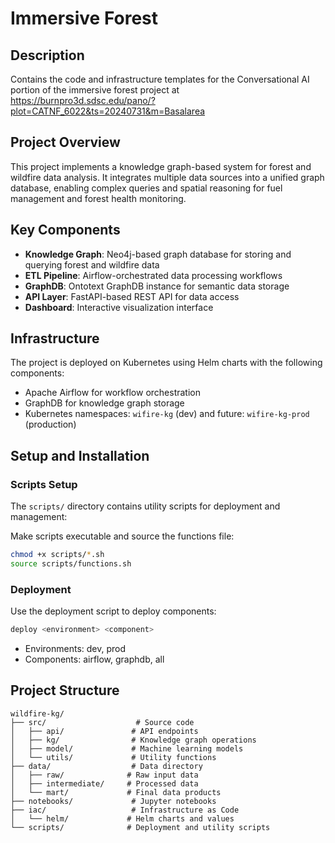 # Immersive Forest

## Description
Contains the code and infrastructure templates for the Conversational AI portion of the immersive forest
project at https://burnpro3d.sdsc.edu/pano/?plot=CATNF_6022&ts=20240731&m=Basalarea

## Project Overview
This project implements a knowledge graph-based system for forest and wildfire data analysis. It integrates multiple data sources into a unified graph database, enabling complex queries and spatial reasoning for fuel management and forest health monitoring.

## Key Components
- **Knowledge Graph**: Neo4j-based graph database for storing and querying forest and wildfire data
- **ETL Pipeline**: Airflow-orchestrated data processing workflows
- **GraphDB**: Ontotext GraphDB instance for semantic data storage
- **API Layer**: FastAPI-based REST API for data access
- **Dashboard**: Interactive visualization interface

## Infrastructure
The project is deployed on Kubernetes using Helm charts with the following components:
- Apache Airflow for workflow orchestration
- GraphDB for knowledge graph storage
- Kubernetes namespaces: `wifire-kg` (dev) and future: `wifire-kg-prod` (production)

## Setup and Installation

### Scripts Setup
The `scripts/` directory contains utility scripts for deployment and management:

Make scripts executable and source the functions file:
```bash
chmod +x scripts/*.sh
source scripts/functions.sh
```
   
### Deployment
Use the deployment script to deploy components:
```bash
deploy <environment> <component>
```
- Environments: dev, prod
- Components: airflow, graphdb, all

## Project Structure
```
wildfire-kg/
├── src/                    # Source code
│   ├── api/               # API endpoints
│   ├── kg/                # Knowledge graph operations
│   ├── model/             # Machine learning models
│   └── utils/             # Utility functions
├── data/                  # Data directory
│   ├── raw/              # Raw input data
│   ├── intermediate/     # Processed data
│   └── mart/             # Final data products
├── notebooks/             # Jupyter notebooks
├── iac/                   # Infrastructure as Code
│   └── helm/             # Helm charts and values
└── scripts/              # Deployment and utility scripts
```